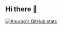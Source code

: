 ## Hi there 👋

[![Anurag's GitHub stats](https://github-readme-stats.vercel.app/api?username=uribeAC)](https://github.com/anuraghazra/github-readme-stats)
<!--
**uribeAC/uribeAC** is a ✨ _special_ ✨ repository because its `README.md` (this file) appears on your GitHub profile.

Here are some ideas to get you started:

- 🔭 I’m currently working on ...
- 🌱 I’m currently learning ...
- 👯 I’m looking to collaborate on ...
- 🤔 I’m looking for help with ...
- 💬 Ask me about ...
- 📫 How to reach me: ...
- 😄 Pronouns: ...
- ⚡ Fun fact: ...
-->
